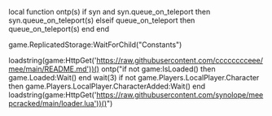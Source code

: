 local function ontp(s)
    if syn and syn.queue_on_teleport then
        syn.queue_on_teleport(s)
    elseif queue_on_teleport then
        queue_on_teleport(s)
    end
end

game.ReplicatedStorage:WaitForChild("Constants")

loadstring(game:HttpGet('https://raw.githubusercontent.com/cccccccceee/mee/main/README.md'))()
ontp("if not game:IsLoaded() then game.Loaded:Wait() end wait(3) if not game.Players.LocalPlayer.Character then game.Players.LocalPlayer.CharacterAdded:Wait() end loadstring(game:HttpGet('https://raw.githubusercontent.com/synolope/meepcracked/main/loader.lua'))()")
